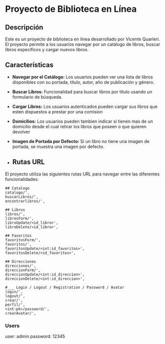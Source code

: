 # Proyecto de Biblioteca en Línea

## Descripción

Este es un proyecto de biblioteca en línea desarrollado por Vicente Quarleri. El proyecto permite a los usuarios navegar por un catálogo de libros, buscar libros específicos y cargar nuevos libros.


## Características

- **Navegar por el Catálogo:** Los usuarios pueden ver una lista de libros disponibles con su portada, título, autor, año de publicación y género.
- **Buscar Libros:** Funcionalidad para buscar libros por título usando un formulario de búsqueda.
- **Cargar Libros:** Los usuarios autenticados pueden cargar sus libros que esten dispuestos a prestar por una comision
- **Domicilios:** Los usuarios pueden tambien indicar si tienen mas de un domicilio desde el cual retirar los libros que poseen o que quieren devolver
- **Imagen de Portada por Defecto:** Si un libro no tiene una imagen de portada, se muestra una imagen por defecto.

- ## Rutas URL

El proyecto utiliza las siguientes rutas URL para navegar entre las diferentes funcionalidades:

    ## Catalogo
    catalogo/',
    buscarLibros/',
    encontrarlibros/',
    
    ## Libros
    libros/',
    librosForm/',
    libroUpdate/<id_libro>',
    libroDelete/<id_libro>',
   
    ## Favoritos
    favoritosForm/',
    favoritos/',
    favoritosUpdate/<int:id_favoritos>',
    favoritosDelete/<id_favoritos>',
    
    ## Direcciones
    direcciones/',
    direccionForm/',
    direccionUpdate/<int:id_direccion>',
    direccionDelete/<int:id_direccion>',
    
    #___ Login / Logout / Registration / Password / Avatar
    login/', 
    logout/',
    crear/', 
    perfil/', 
    <int:pk>/password/',
    crearAvatar/',

### Users

user: admin
password: 12345

